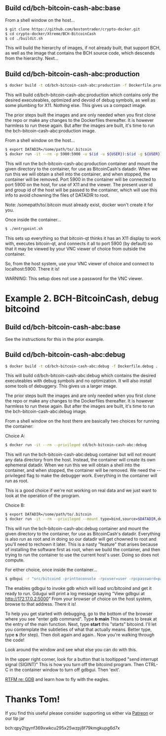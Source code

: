 ## Build cd/bch-bitcoin-cash-abc:base

From a shell window on the host...

```sh
$ git clone https://github.com/bostontrader/crypto-docker.git
$ cd crypto-docker/Xtreme/BCH-BitcoinCash
$ cd ./buildit.sh
```
This will build the hierarchy of images, if not already built, that support BCH, as well as the image that contains the BCH source code, which descends from the hierarchy.  Next...

## Build cd/bch-bitcoin-cash-abc:production

```sh
$ docker build -t cd/bch-bitcoin-cash-abc:production -f Dockerfile.production .
```
This will build cd/bch-bitcoin-cash-abc:production which contains only the desired executeables, optimized and devoid of debug symbols, as well as some plumbing for X11.  Nothing else.  This gives us a compact image.

The prior steps built the images and are only needed when you first clone the repo or make any changes to the Dockerfiles thereafter.  It is however harmless to run these again.  But after the images are built, it's time to run the bch-bitcoin-cash-abc:production image.

From a shell window on the host...

```sh
$ export DATADIR=/some/path/to/.bitcoin
$ docker run -it --rm -p 5900:5900 -u $(id -u ${USER}):$(id -g ${USER}) --mount type=bind,source=$DATADIR,destination=/.bitcoin cd/bch-bitcoin-cash-abc:production
```
This will run the bch-bitcoin-cash-abc:production container and mount the given directory to the container, for use as BitcoinCash's datadir.  When we run this we will obtain a shell into the container, and when stopped, the container will be removed.  Port 5900 in the container will be connected to port 5900 on the host, for use of X11 and the viewer.  The present user id and group id of the host will be passed to the container, which will use this info to avoid chowning the files of DATADIR to root.

Note: /somepath/to/.bitcoin must already exist, docker won't create it for you.

Once inside the container...

```sh
$ ./entrypoint.sh
```
This sets up everything so that bitcoin-qt thinks it has an X11 display to work with, executes bitcoin-qt, and connects it all to port 5900 (by default) so that it may be viewed by your VNC viewer of choice from outside the container.

So, from the host system, use your VNC viewer of choice and connect to localhost:5900.  There it is!

WARNING: This setup does not use a password for the VNC viewer.


# Example 2. BCH-BitcoinCash, debug bitcoind

## Build cd/bch-bitcoin-cash-abc:base

See the instructions for this in the prior example.

## Build cd/bch-bitcoin-cash-abc:debug

```sh
$ docker build -t cd/bch-bitcoin-cash-abc:debug -f Dockerfile.debug .
```
This will build cd/bch-bitcoin-cash-abc:debug which contains the desired executeables with debug symbols and no optimization.  It will also install some tools of debuggery. This gives us a larger image.

The prior steps built the images and are only needed when you first clone the repo or make any changes to the Dockerfiles thereafter.  It is however harmless to run these again.  But after the images are built, it's time to run the bch-bitcoin-cash-abc:debug image.

From a shell window on the host there are basically two choices for running the container:

Choice A:
```sh
$ docker run -it --rm --privileged cd/bch-bitcoin-cash-abc:debug
```
This will run the bch-bitcoin-cash-abc:debug container but will not mount any data directory from the host.  Instead, the container will create its own ephemeral datadir.  When we run this we will obtain a shell into the container, and when stopped, the container will be removed. We need the --privileged flag to make the debugger work. Everything in the container will run as root.

This is a good choice if we're not working on real data and we just want to look at the operation of the program.


Choice B:
```sh
$ export DATADIR=/some/path/to/.bitcoin
$ docker run -it --rm --privileged --mount type=bind,source=$DATADIR,destination=/.bitcoin cd/bch-bitcoin-cash-abc:debug
```
This will run the bch-bitcoin-cash-abc:debug container and mount the given directory to the container, for use as BitcoinCash's datadir. Everything is also run as root and in doing so our datadir will get chowned to root and you'll need to rechown it later.  This is a nasty "feature" that arises because of installing the software first as root, when we build the container, and then trying to run the container to use the current host's user.  Doing so does not compute.

For either choice, once inside the container...

```sh
$ gdbgui -r "src/bitcoind -printtoconsole -rpcuser=user -rpcpassword=password"
```
The enables gdbgui to invoke gdb which will load src/bitcoind and get it ready to run.  Gdugui will print a log message saying "View gdbgui at http://172.17.0.2:5000"  From your browser of choice on the host system, browse to that address.  There it is!

To help you get started with debugging, go to the bottom of the browser where you see "enter gdb command".  Type **b main** This means to break at the entry of the main function.  Next, type **start**  this "starts" bitcoind.  I'll let you contemplate the subtleties of what that actually means.  Better type, type **s** (for step).  Then doit again and again.. Now you're walking through the code!

Look around the window and see what else you can do with this.

In the upper right corner, look for a button that is tooltipped "send interrupt signal (SIGINT)"  This is how you turn off the bitcoind program.  Then CTRL-C in the container window to turn off gdbgui.  Then 'exit'.

[RTFM re: GDB](https://www.gnu.org/software/gdb/) and learn how to fly with the eagles.

# Thanks Tom!

If you find this useful please consider supporting us either via [Patreon](https://patreon.com/coinkit) or our tip jar

bch:qpy2tgynf369xwkcu295x25wzpj8f79kmgkupg6d7x
